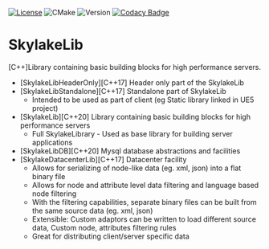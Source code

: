[![License](https://img.shields.io/badge/License-Apache_2.0-blue.svg)](https://opensource.org/licenses/Apache-2.0) ![CMake](https://github.com/balannarcis96/SkylakeLib/actions/workflows/cmake.yml/badge.svg?branch=main) ![Version](https://img.shields.io/badge/Version-v1.0.0.alpha-blue) [![Codacy Badge](https://app.codacy.com/project/badge/Grade/5bdf738cf8784fff846ceb7800f66a8e)](https://www.codacy.com/gh/balannarcis96/SkylakeLib/dashboard?utm_source=github.com&amp;utm_medium=referral&amp;utm_content=balannarcis96/SkylakeLib&amp;utm_campaign=Badge_Grade)
# SkylakeLib 
[C++]Library containing basic building blocks for high performance servers.

- [SkylakeLibHeaderOnly][C++17] Header only part of the SkylakeLib
- [SkylakeLibStandalone][C++17] Standalone part of SkylakeLib
    - Intended to be used as part of client (eg Static library linked in UE5 project)
- [SkylakeLib][C++20] Library containing basic building blocks for high performance servers
   - Full SkylakeLibrary - Used as base library for building server applications
- [SkylakeLibDB][C++20] Mysql database abstractions and facilities 
- [SkylakeDatacenterLib][C++17] Datacenter facility
   - Allows for serializing of node-like data (eg. xml, json) into a flat binary file
   - Allows for node and attribute level data filtering and language based node filtering
   - With the filtering capabilities, separate binary files can be built from the same source data (eg. xml, json)
   - Extensible: Custom adaptors can be written to load different source data, Custom node, attributes filtering rules
   - Great for distributing client/server specific data
